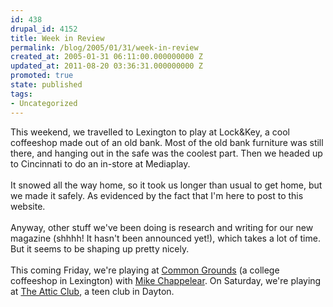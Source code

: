 ```yaml
---
id: 438
drupal_id: 4152
title: Week in Review
permalink: /blog/2005/01/31/week-in-review
created_at: 2005-01-31 06:11:00.000000000 Z
updated_at: 2011-08-20 03:36:31.000000000 Z
promoted: true
state: published
tags:
- Uncategorized
---
```

This weekend, we travelled to Lexington to play at Lock&amp;Key, a cool coffeeshop made out of an old bank. Most of the old bank furniture was still there, and hanging out in the safe was the coolest part. Then we headed up to Cincinnati to do an in-store at Mediaplay.
<br />
<br />It snowed all the way home, so it took us longer than usual to get home, but we made it safely. As evidenced by the fact that I'm here to post to this website.
<br />
<br />Anyway, other stuff we've been doing is research and writing for our new magazine (shhhh! It hasn't been announced yet!), which takes a lot of time. But it seems to be shaping up pretty nicely.
<br />
<br />This coming Friday, we're playing at <a href="http://www.commongroundsoflexington.com/">Common Grounds</a> (a college coffeeshop in Lexington) with <a href="http://www.mikechappelear.com/">Mike Chappelear</a>. On Saturday, we're playing at <a href="http://www.theatticclub.com/">The Attic Club</a>, a teen club in Dayton.
